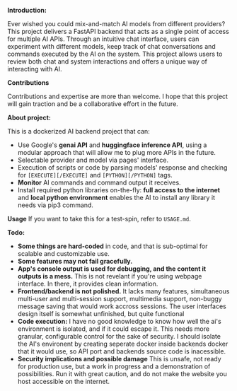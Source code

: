 **Introduction:**

Ever wished you could mix-and-match AI models from different providers? This project delivers a FastAPI backend that acts as a single point of access for multiple AI APIs. Through an intuitive chat interface, users can experiment with different models, keep track of chat conversations and commands executed by the AI on the system. This project allows users to review both chat and system interactions and offers a unique way of interacting with AI.

**Contributions**

Contributions and expertise are more than welcome. I hope that this project will gain traction and be a collaborative effort in the future.

**About project:**

This is a dockerized AI backend project that can:
- Use Google's **genai API** and **huggingface inference API**, using a modular approach that will allow me to plug more APIs in the future. 
- Selectable provider and model via pages' interface. 
- Execution of scripts or code by parsing models' response and checking for `[EXECUTE][/EXECUTE]` and `[PYTHON][/PYTHON]` tags. 
- **Monitor** AI commands and command output it receives. 
- Install required python libraries on-the-fly: **full access to the internet** and **local python environment** enables the AI to install any library it needs via pip3 command.

**Usage**
If you want to take this for a test-spin, refer to `USAGE.md`.

**Todo:**
* **Some things are hard-coded** in code, and that is sub-optimal for scalable and customizable use. 
* **Some features may not fail gracefully.**
* **App's console output is used for debugging, and the content it outputs is a mess.** This is not revelant if you're using webpage interface. In there, it provides clean information.
* **Frontend/backend is not polished.** It lacks many features, simultaneous multi-user and multi-session support, multimedia support, non-buggy message saving that would work accross sessions. The user interfaces design itself is somewhat unfinished, but quite functional
* **Code execution:** I have no good knowledge to know how well the ai's environment is isolated, and if it could escape it. This needs more granular, configurable control for the sake of security. I should isolate the AI's environent by creating seperate docker inside backends docker that it would use, so API port and backends source code is inacessible.
* **Security implications and possible damage** This is unsafe, not ready for production use, but a work in progress and a demonstration of possibilities. Run it with great caution, and do not make the website you host accessible on the internet.  